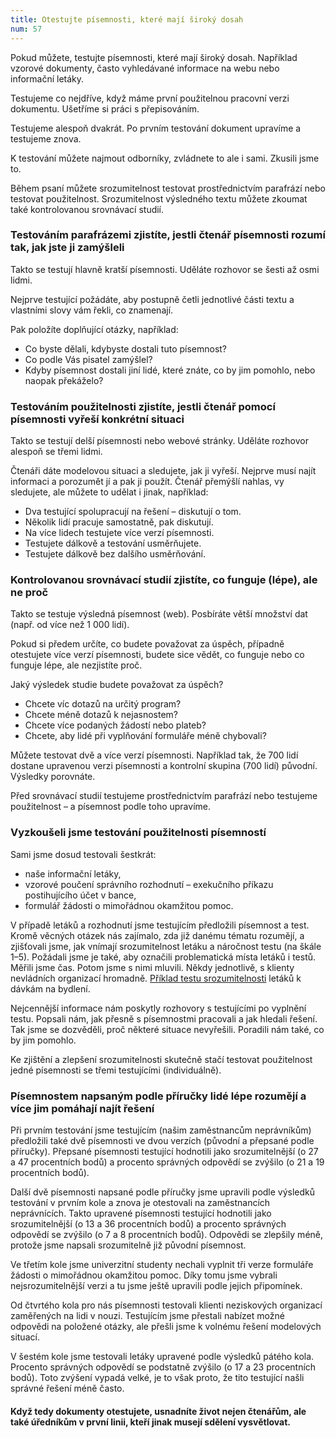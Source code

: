 ```yaml
---
title: Otestujte písemnosti, které mají široký dosah
num: 57
---
```

Pokud můžete, testujte písemnosti, které mají široký dosah. Například vzorové dokumenty, často vyhledávané informace na webu nebo informační letáky.

Testujeme co nejdříve, když máme první použitelnou pracovní verzi dokumentu. Ušetříme si práci s přepisováním.

Testujeme alespoň dvakrát. Po prvním testování dokument upravíme a testujeme znova.

K testování můžete najmout odborníky, zvládnete to ale i sami. Zkusili jsme to.

Během psaní můžete srozumitelnost testovat prostřednictvím parafrází nebo testovat použitelnost. Srozumitelnost výsledného textu můžete zkoumat také kontrolovanou srovnávací studií.

### Testováním parafrázemi zjistíte, jestli čtenář písemnosti rozumí tak, jak jste ji zamýšleli

Takto se testují hlavně kratší písemnosti. Uděláte rozhovor se šesti až osmi lidmi.

Nejprve testující požádáte, aby postupně četli jednotlivé části textu a vlastními slovy vám řekli, co znamenají.

Pak položíte doplňující otázky, například:

* Co byste dělali, kdybyste dostali tuto písemnost?
* Co podle Vás pisatel zamýšlel?
* Kdyby písemnost dostali jiní lidé, které znáte, co by jim pomohlo, nebo naopak překáželo?

### Testováním použitelnosti zjistíte, jestli čtenář pomocí písemnosti vyřeší konkrétní situaci

Takto se testují delší písemnosti nebo webové stránky. Uděláte rozhovor alespoň se třemi lidmi.

Čtenáři dáte modelovou situaci a sledujete, jak ji vyřeší. Nejprve musí najít informaci a porozumět jí a pak ji použít. Čtenář přemýšlí nahlas, vy sledujete, ale můžete to udělat i jinak, například:

* Dva testující spolupracují na řešení – diskutují o tom.
* Několik lidí pracuje samostatně, pak diskutují.
* Na více lidech testujete více verzí písemnosti.
* Testujete dálkově a testování usměrňujete.
* Testujete dálkově bez dalšího usměrňování.

### Kontrolovanou srovnávací studií zjistíte, co funguje (lépe), ale ne proč

Takto se testuje výsledná písemnost (web). Posbíráte větší množství dat (např. od více než 1 000 lidí).

Pokud si předem určíte, co budete považovat za úspěch, případně otestujete více verzí písemnosti, budete sice vědět, co funguje nebo co funguje lépe, ale nezjistíte proč.

Jaký výsledek studie budete považovat za úspěch?

* Chcete víc dotazů na určitý program?
* Chcete méně dotazů k nejasnostem?
* Chcete více podaných žádostí nebo plateb?
* Chcete, aby lidé při vyplňování formuláře méně chybovali?

Můžete testovat dvě a více verzí písemnosti. Například tak, že 700 lidí dostane upravenou verzi písemnosti a kontrolní skupina (700 lidí) původní. Výsledky porovnáte.

Před srovnávací studií testujeme prostřednictvím parafrází nebo testujeme použitelnost – a písemnost podle toho upravíme.

### Vyzkoušeli jsme testování použitelnosti písemností

Sami jsme dosud testovali šestkrát:

* naše informační letáky,
* vzorové poučení správního rozhodnutí – exekučního příkazu postihujícího účet v bance,
* formulář žádosti o mimořádnou okamžitou pomoc.

V případě letáků a rozhodnutí jsme testujícím předložili písemnost a test. Kromě věcných otázek nás zajímalo, zda již danému tématu rozumějí, a zjišťovali jsme, jak vnímají srozumitelnost letáku a náročnost testu (na škále 1–5). Požádali jsme je také, aby označili problematická místa letáků i testů. Měřili jsme čas. Potom jsme s nimi mluvili. Někdy jednotlivě, s klienty nevládních organizací hromadně. [Příklad testu srozumitelnosti](https://www.ochrance.cz/uploads-import/ESO/test_dávky_bydlení.docx) letáků k dávkám na bydlení.

Nejcennější informace nám poskytly rozhovory s testujícími po vyplnění testu. Popsali nám, jak přesně s písemnostmi pracovali a jak hledali řešení. Tak jsme se dozvěděli, proč některé situace nevyřešili. Poradili nám také, co by jim pomohlo.

Ke zjištění a zlepšení srozumitelnosti skutečně stačí testovat použitelnost jedné písemnosti se třemi testujícími (individuálně).

### Písemnostem napsaným podle příručky lidé lépe rozumějí a více jim pomáhají najít řešení

Při prvním testování jsme testujícím (našim zaměstnancům neprávníkům) předložili také dvě písemnosti ve dvou verzích (původní a přepsané podle příručky). Přepsané písemnosti testující hodnotili jako srozumitelnější (o 27 a 47 procentních bodů) a procento správných odpovědí se zvýšilo (o 21 a 19 procentních bodů).

Další dvě písemnosti napsané podle příručky jsme upravili podle výsledků testování v prvním kole a znova je otestovali na zaměstnancích neprávnících. Takto upravené písemnosti testující hodnotili jako srozumitelnější (o 13 a 36 procentních bodů) a procento správných odpovědí se zvýšilo (o 7 a 8 procentních bodů). Odpovědi se zlepšily méně, protože jsme napsali srozumitelně již původní písemnost.

Ve třetím kole jsme univerzitní studenty nechali vyplnit tři verze formuláře žádosti o mimořádnou okamžitou pomoc. Díky tomu jsme vybrali nejsrozumitelnější verzi a tu jsme ještě upravili podle jejich připomínek.

Od čtvrtého kola pro nás písemnosti testovali klienti neziskových organizací zaměřených na lidi v nouzi. Testujícím jsme přestali nabízet možné odpovědi na položené otázky, ale přešli jsme k volnému řešení modelových situací.

V šestém kole jsme testovali letáky upravené podle výsledků pátého kola. Procento správných odpovědí se podstatně zvýšilo (o 17 a 23 procentních bodů). Toto zvýšení vypadá velké, je to však proto, že tito testující našli správné řešení méně často.

#### Když tedy dokumenty otestujete, usnadníte život nejen čtenářům, ale také úředníkům v první linii, kteří jinak musejí sdělení vysvětlovat.